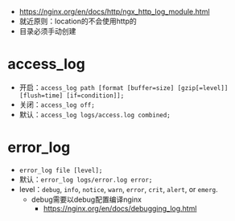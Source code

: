 - https://nginx.org/en/docs/http/ngx_http_log_module.html
- 就近原则：location的不会使用http的
- 目录必须手动创建
# access_log
- 开启：`access_log path [format [buffer=size] [gzip[=level]] [flush=time] [if=condition]];`
- 关闭：`access_log off;`
- 默认：`access_log logs/access.log combined;`

# error_log
- `error_log file [level];`
- 默认：`error_log logs/error.log error;`
- level：`debug`, `info`, `notice`, `warn`, `error`, `crit`, `alert`, or `emerg`.
	- debug需要以debug配置编译nginx
		- https://nginx.org/en/docs/debugging_log.html